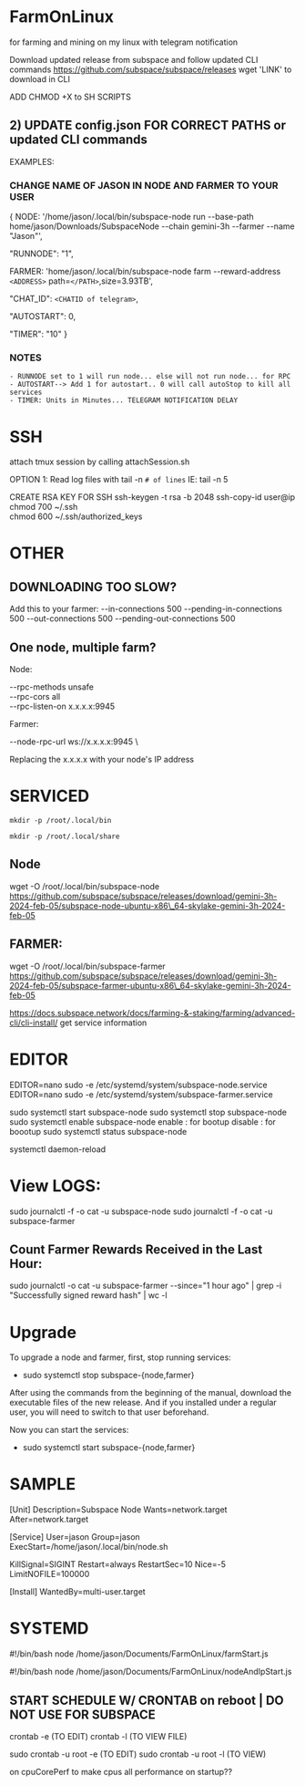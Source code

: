 # FarmOnLinux
for farming and mining on my linux with telegram notification


Download updated release from subspace and follow updated CLI commands
https://github.com/subspace/subspace/releases 
wget 'LINK' to download in CLI

ADD CHMOD +X to SH SCRIPTS



## 2) UPDATE config.json FOR CORRECT PATHS or updated CLI commands
EXAMPLES: 
### CHANGE NAME OF JASON IN NODE AND FARMER TO YOUR USER
{
NODE: '/home/jason/.local/bin/subspace-node run --base-path home/jason/Downloads/SubspaceNode --chain gemini-3h --farmer --name "Jason"',

"RUNNODE": "1",

FARMER: 'home/jason/.local/bin/subspace-node farm --reward-address `<ADDRESS>` path=`</PATH>`,size=3.93TB',

"CHAT_ID": `<CHATID of telegram>`,

"AUTOSTART": 0,

"TIMER": "10"
}

 ### NOTES
    - RUNNODE set to 1 will run node... else will not run node... for RPC
    - AUTOSTART--> Add 1 for autostart.. 0 will call autoStop to kill all services
    - TIMER: Units in Minutes... TELEGRAM NOTIFICATION DELAY 
           
# SSH
attach tmux session by calling attachSession.sh

OPTION 1:
Read log files with 
tail -n `# of lines`
IE: tail -n 5

CREATE RSA KEY FOR SSH
ssh-keygen -t rsa -b 2048
ssh-copy-id user@ip
chmod 700 ~/.ssh  
chmod 600 ~/.ssh/authorized_keys


# OTHER
## DOWNLOADING TOO SLOW?
Add this to your farmer:
--in-connections 500 --pending-in-connections 500 --out-connections 500 --pending-out-connections 500


## One node, multiple farm?

Node:

--rpc-methods unsafe \
--rpc-cors all \
--rpc-listen-on x.x.x.x:9945

Farmer:

--node-rpc-url ws://x.x.x.x:9945 \

Replacing the x.x.x.x with your node's IP address


# SERVICED

```shell-session
mkdir -p /root/.local/bin

mkdir -p /root/.local/share
```
## Node
wget -O /root/.local/bin/subspace-node https://github.com/subspace/subspace/releases/download/gemini-3h-2024-feb-05/subspace-node-ubuntu-x86\_64-skylake-gemini-3h-2024-feb-05
## FARMER: 
wget -O /root/.local/bin/subspace-farmer https://github.com/subspace/subspace/releases/download/gemini-3h-2024-feb-05/subspace-farmer-ubuntu-x86\_64-skylake-gemini-3h-2024-feb-05

https://docs.subspace.network/docs/farming-&-staking/farming/advanced-cli/cli-install/ 
get service information

# EDITOR
EDITOR=nano sudo -e /etc/systemd/system/subspace-node.service
EDITOR=nano sudo -e /etc/systemd/system/subspace-farmer.service

sudo systemctl start subspace-node 
sudo systemctl stop subspace-node 
sudo systemctl enable subspace-node 
enable  : for bootup
disable : for boootup
sudo systemctl status subspace-node 

systemctl daemon-reload


# View LOGS:
sudo journalctl -f -o cat -u subspace-node
sudo journalctl -f -o cat -u subspace-farmer

## Count Farmer Rewards Received in the Last Hour:

sudo journalctl -o cat -u subspace-farmer --since="1 hour ago" | grep -i "Successfully signed reward hash" | wc -l


# Upgrade
To upgrade a node and farmer, first, stop running services:

 - sudo systemctl stop subspace-{node,farmer}

After using the commands from the beginning of the manual, download the executable files of the new release. And if you installed under a regular user, you will need to switch to that user beforehand.

Now you can start the services:

 - sudo systemctl start subspace-{node,farmer}


# SAMPLE 
[Unit]
Description=Subspace Node
Wants=network.target
After=network.target

[Service]
User=jason
Group=jason
ExecStart=/home/jason/.local/bin/node.sh

KillSignal=SIGINT
Restart=always
RestartSec=10
Nice=-5
LimitNOFILE=100000

[Install]
WantedBy=multi-user.target

# SYSTEMD

#!/bin/bash
node /home/jason/Documents/FarmOnLinux/farmStart.js 

#!/bin/bash
node /home/jason/Documents/FarmOnLinux/nodeAndIpStart.js


## START SCHEDULE W/ CRONTAB on reboot | DO NOT USE FOR SUBSPACE
crontab -e (TO EDIT)
crontab -l  (TO VIEW FILE)

sudo crontab -u root -e  (TO EDIT)
sudo crontab -u root -l (TO VIEW)
 
on cpuCorePerf to make cpus all performance on startup??


